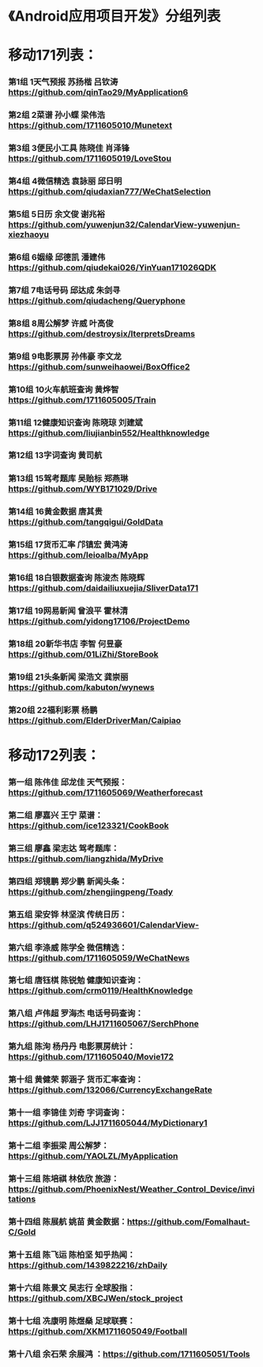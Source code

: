# 《Android应用项目开发》分组列表

# 移动171列表：

### 第1组	1天气预报	苏扬楷 吕钦涛  https://github.com/qinTao29/MyApplication6
### 第2组	2菜谱	孙小蝶 梁伟浩  https://github.com/1711605010/Munetext
### 第3组	3便民小工具	陈晓佳 肖泽锋 https://github.com/1711605019/LoveStou
### 第4组	4微信精选	袁詠丽 邱日明 https://github.com/qiudaxian777/WeChatSelection
### 第5组	5日历	余文俊 谢兆裕 https://github.com/yuwenjun32/CalendarView-yuwenjun-xiezhaoyu
### 第6组	6姻缘	邱德凯 潘建伟 https://github.com/qiudekai026/YinYuan171026QDK
### 第7组	7电话号码	邱达成 朱剑寻  https://github.com/qiudacheng/Queryphone
### 第8组	8周公解梦	许威 叶高俊 https://github.com/destroysix/IterpretsDreams
### 第9组	9电影票房	孙伟豪 李文龙 https://github.com/sunweihaowei/BoxOffice2
### 第10组 10火车航班查询 黄烨智	https://github.com/1711605005/Train	 
### 第11组 12健康知识查询 陈晓琼 刘建斌 https://github.com/liujianbin552/Healthknowledge
### 第12组 13字词查询	黄司航		
### 第13组 15驾考题库	吴贻标 郑燕琳  https://github.com/WYB171029/Drive
### 第14组 16黄金数据	唐其贵	https://github.com/tangqigui/GoldData	
### 第15组 17货币汇率	邝镇宏 黄鸿涛   https://github.com/leioalba/MyApp
### 第16组 18白银数据查询 陈浚杰 陈晓辉 https://github.com/daidailiuxuejia/SliverData171
### 第17组 19网易新闻	曾浪平 霍林清  https://github.com/yidong17106/ProjectDemo
### 第18组 20新华书店	李智 何昱豪  https://github.com/01LiZhi/StoreBook
### 第19组 21头条新闻	梁浩文 龚崇丽  https://github.com/kabuton/wynews
### 第20组 22福利彩票	杨鹏 https://github.com/ElderDriverMan/Caipiao
		



# 移动172列表：
### 第一组	陈伟佳	邱龙佳	天气预报：https://github.com/1711605069/Weatherforecast
### 第二组	廖嘉兴	王宁	菜谱：https://github.com/ice123321/CookBook
### 第三组	廖鑫	梁志达	驾考题库：https://github.com/liangzhida/MyDrive
### 第四组	郑镜鹏	郑少鹏	新闻头条：https://github.com/zhengjingpeng/Toady
### 第五组	梁安铧	林坚滨	传统日历：https://github.com/q524936601/CalendarView-
### 第六组	李涤威	陈学全	微信精选：https://github.com/1711605059/WeChatNews
### 第七组	唐钰棋	陈锐勉	健康知识查询：https://github.com/crm0119/HealthKnowledge
### 第八组	卢伟超	罗海杰	电话号码查询：https://github.com/LHJ1711605067/SerchPhone
### 第九组	陈洵	杨丹丹	电影票房统计：https://github.com/1711605040/Movie172
### 第十组	黄健荣	郭涵子	货币汇率查询：https://github.com/132066/CurrencyExchangeRate
### 第十一组	李锦佳	刘奇	字词查询：https://github.com/LJJ1711605044/MyDictionary1
### 第十二组	李振梁		周公解梦：https://github.com/YAOLZL/MyApplication
### 第十三组	陈培祺	林依欣	旅游：https://github.com/PhoenixNest/Weather_Control_Device/invitations
### 第十四组	陈展航	姚苗	黄金数据：https://github.com/Fomalhaut-C/Gold
### 第十五组	陈飞运	陈柏坚	知乎热闻：https://github.com/1439822216/zhDaily
### 第十六组	陈景文	吴志行	全球股指：https://github.com/XBCJWen/stock_project
### 第十七组	冼康明	陈煜燊	足球联赛：https://github.com/XKM1711605049/Football
### 第十八组	余石荣	余展鸿	：https://github.com/1711605051/Tools

